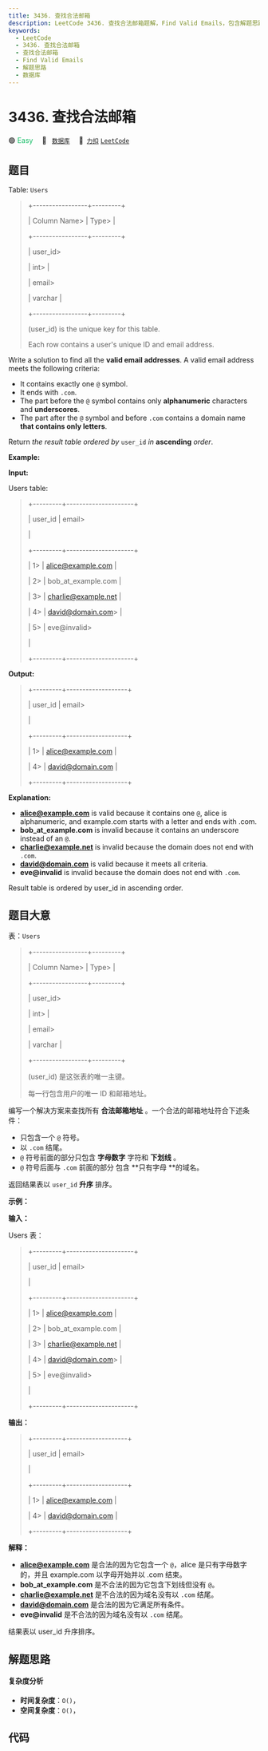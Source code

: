 ```yaml
---
title: 3436. 查找合法邮箱
description: LeetCode 3436. 查找合法邮箱题解，Find Valid Emails，包含解题思路、复杂度分析以及完整的 JavaScript 代码实现。
keywords:
  - LeetCode
  - 3436. 查找合法邮箱
  - 查找合法邮箱
  - Find Valid Emails
  - 解题思路
  - 数据库
---
```


# 3436. 查找合法邮箱

🟢 <font color=#15bd66>Easy</font>&emsp; 🔖&ensp; [`数据库`](/tag/database.md)&emsp; 🔗&ensp;[`力扣`](https://leetcode.cn/problems/find-valid-emails) [`LeetCode`](https://leetcode.com/problems/find-valid-emails)

## 题目

Table: `Users`

> 
> 
> 
> 
> 
> +-----------------+---------+
> 
> | Column Name> 
>  | Type> 
> |
> 
> +-----------------+---------+
> 
> | user_id> 
> > 
>  | int> 
>  |
> 
> | email> 
> > 
>    | varchar |
> 
> +-----------------+---------+
> 
> (user_id) is the unique key for this table.
> 
> Each row contains a user's unique ID and email address.
> 
> 

Write a solution to find all the **valid email addresses**. A valid email
address meets the following criteria:

  * It contains exactly one `@` symbol.
  * It ends with `.com`.
  * The part before the `@` symbol contains only **alphanumeric** characters and **underscores**.
  * The part after the `@` symbol and before `.com` contains a domain name **that contains only letters**.

Return _the result table ordered by_ `user_id` _in_ **ascending** _order_.



**Example:**

**Input:**

Users table:

> 
> 
> 
> 
> 
> +---------+---------------------+
> 
> | user_id | email> 
> > 
> > 
>    |
> 
> +---------+---------------------+
> 
> | 1> 
>    | alice@example.com   |
> 
> | 2> 
>    | bob_at_example.com  |
> 
> | 3> 
>    | charlie@example.net |
> 
> | 4> 
>    | david@domain.com> 
> |
> 
> | 5> 
>    | eve@invalid> 
> > 
>  |
> 
> +---------+---------------------+
> 
> 

**Output:**

> 
> 
> 
> 
> 
> +---------+-------------------+
> 
> | user_id | email> 
> > 
> > 
>  |
> 
> +---------+-------------------+
> 
> | 1> 
>    | alice@example.com |
> 
> | 4> 
>    | david@domain.com  |
> 
> +---------+-------------------+
> 
> 

**Explanation:**

  * **alice@example.com** is valid because it contains one `@`, alice is alphanumeric, and example.com starts with a letter and ends with .com.
  * **bob_at_example.com** is invalid because it contains an underscore instead of an `@`.
  * **charlie@example.net** is invalid because the domain does not end with `.com`.
  * **david@domain.com** is valid because it meets all criteria.
  * **eve@invalid** is invalid because the domain does not end with `.com`.

Result table is ordered by user_id in ascending order.


## 题目大意

表：`Users`

> 
> 
> 
> 
> 
> +-----------------+---------+
> 
> | Column Name> 
>  | Type> 
> |
> 
> +-----------------+---------+
> 
> | user_id> 
> > 
>  | int> 
>  |
> 
> | email> 
> > 
>    | varchar |
> 
> +-----------------+---------+
> 
> (user_id) 是这张表的唯一主键。
> 
> 每一行包含用户的唯一 ID 和邮箱地址。
> 
> 

编写一个解决方案来查找所有 **合法邮箱地址** 。一个合法的邮箱地址符合下述条件：

  * 只包含一个 `@` 符号。
  * 以 `.com` 结尾。
  * `@` 符号前面的部分只包含 **字母数字**  字符和 **下划线** 。
  * `@` 符号后面与 `.com` 前面的部分 包含 **只有字母  **的域名。

返回结果表以 `user_id` **升序**  排序。



**示例：**

**输入：**

Users 表：

> 
> 
> 
> 
> 
> +---------+---------------------+
> 
> | user_id | email> 
> > 
> > 
>    |
> 
> +---------+---------------------+
> 
> | 1> 
>    | alice@example.com   |
> 
> | 2> 
>    | bob_at_example.com  |
> 
> | 3> 
>    | charlie@example.net |
> 
> | 4> 
>    | david@domain.com> 
> |
> 
> | 5> 
>    | eve@invalid> 
> > 
>  |
> 
> +---------+---------------------+
> 
> 

**输出：**

> 
> 
> 
> 
> 
> +---------+-------------------+
> 
> | user_id | email> 
> > 
> > 
>  |
> 
> +---------+-------------------+
> 
> | 1> 
>    | alice@example.com |
> 
> | 4> 
>    | david@domain.com  |
> 
> +---------+-------------------+
> 
> 

**解释：**

  * **alice@example.com**  是合法的因为它包含一个 `@`，alice 是只有字母数字的，并且 example.com 以字母开始并以 .com 结束。
  * **bob_at_example.com**  是不合法的因为它包含下划线但没有 `@`。
  * **charlie@example.net**  是不合法的因为域名没有以 `.com` 结尾。
  * **david@domain.com**  是合法的因为它满足所有条件。
  * **eve@invalid**  是不合法的因为域名没有以 `.com` 结尾。

结果表以 user_id 升序排序。


## 解题思路

#### 复杂度分析

- **时间复杂度**：`O()`，
- **空间复杂度**：`O()`，

## 代码

```javascript

```